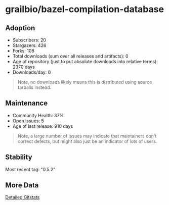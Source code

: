 # grailbio/bazel-compilation-database

## Adoption

- Subscribers: 20
- Stargazers: 426
- Forks: 108
- Total downloads (sum over all releases and artifacts): 0
- Age of repository (just to put absolute downloads into relative terms): 2370 days
- Downloads/day: 0

> Note, no downloads likely means this is distributed using source tarballs instead.

## Maintenance

- Community Health: 37%
- Open issues: 5
- Age of last release: 910 days

> Note, a large number of issues may indicate that maintainers don't correct defects, but might also
> just be an indicator of lots of users.

## Stability

Most recent tag: "0.5.2"

## More Data

[Detailed Gitstats](/bazel-catalog/gitstats/grailbio/bazel-compilation-database)


